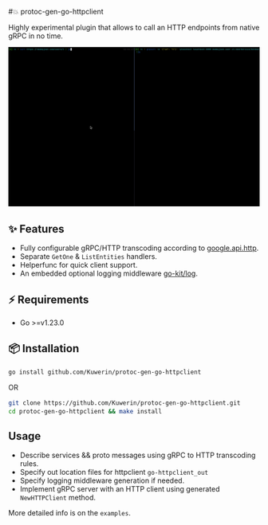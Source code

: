 #💥 protoc-gen-go-httpclient

Highly experimental plugin that allows to call an HTTP endpoints from native gRPC in no time.

![gif](assets/1.gif)

## ✨ Features

- Fully configurable gRPC/HTTP transcoding according to [google.api.http](https://cloud.google.com/endpoints/docs/grpc/transcoding). 
- Separate `GetOne` & `ListEntities` handlers.
- Helperfunc for quick client support.
- An embedded optional logging middleware [go-kit/log](https://github.com/go-kit/kit/tree/master/log).

## ⚡️ Requirements

- Go >=v1.23.0

## 📦 Installation

```bash
go install github.com/Kuwerin/protoc-gen-go-httpclient
```

OR

```bash
git clone https://github.com/Kuwerin/protoc-gen-go-httpclient.git
cd protoc-gen-go-httpclient && make install
```

## Usage

- Describe services && proto messages using gRPC to HTTP transcoding rules.
- Specify out location files for httpclient `go-httpclient_out`
- Specify logging middleware generation if needed.
- Implement gRPC server with an HTTP client using generated `NewHTTPClient` method.

More detailed info is on the `examples`.
